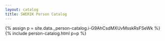 ```yaml
---
layout: catalog
title: SWERIK Person Catalog
---
```

{% assign p = site.data._person-catalog.i-G9AhCsdMXUvMsskRsFSeWk %}
{% include person-catalog.html p=p %}

